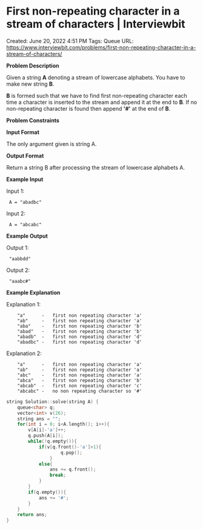 # First non-repeating character in a stream of characters | Interviewbit

Created: June 20, 2022 4:51 PM
Tags: Queue
URL: https://www.interviewbit.com/problems/first-non-repeating-character-in-a-stream-of-characters/

**Problem Description**

Given a string **A** denoting a stream of lowercase alphabets. You have to make new string **B**.

**B** is formed such that we have to find first non-repeating character each time a character is inserted to the stream and append it at the end to **B**. If no non-repeating character is found then append **'#'** at the end of **B**.

**Problem Constraints**

**Input Format**

The only argument given is string A.

**Output Format**

Return a string B after processing the stream of lowercase alphabets A.

**Example Input**

Input 1:

```
 A = "abadbc"
```

Input 2:

```
 A = "abcabc"
```

**Example Output**

Output 1:

```
 "aabbdd"
```

Output 2:

```
 "aaabc#"
```

**Example Explanation**

Explanation 1:

```
    "a"      -   first non repeating character 'a'
    "ab"     -   first non repeating character 'a'
    "aba"    -   first non repeating character 'b'
    "abad"   -   first non repeating character 'b'
    "abadb"  -   first non repeating character 'd'
    "abadbc" -   first non repeating character 'd'
```

Explanation 2:

```
    "a"      -   first non repeating character 'a'
    "ab"     -   first non repeating character 'a'
    "abc"    -   first non repeating character 'a'
    "abca"   -   first non repeating character 'b'
    "abcab"  -   first non repeating character 'c'
    "abcabc" -   no non repeating character so '#'
```

```cpp
string Solution::solve(string A) {
    queue<char> q;
    vector<int> v(26);
    string ans = "";
    for(int i = 0; i<A.length(); i++){
        v[A[i]-'a']++;
        q.push(A[i]);
        while(!q.empty()){
            if(v[q.front()-'a']>1){
                    q.pop();
                }
            else{
                ans += q.front();
                break;
            }
        }
        if(q.empty()){
            ans += '#';
        }
    }
    return ans;
}
```
